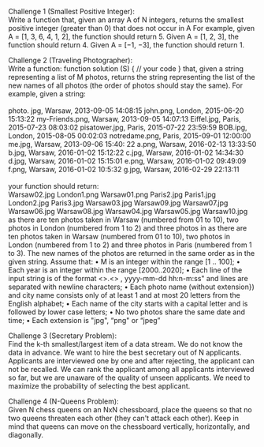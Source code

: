 Challenge 1 (Smallest Positive Integer): <br />
Write a function that, given an array A of N integers, returns the smallest positive integer (greater than 0) that does not occur in A
For example, given A = [1, 3, 6, 4, 1, 2], the function should return 5.
Given A = [1, 2, 3], the function should return 4.
Given A = [−1, −3], the function should return 1.

Challenge 2 (Traveling Photographer): <br />
Write a function: function solution (S) { // your code } that, given a string representing a list of M photos, returns the string representing the list of the new names of all photos (the order of photos should stay the same). For example, given a string: <br /> <br /> photo. jpg, Warsaw, 2013-09-05 14:08:15 john.png, London, 2015-06-20 15:13:22 my-Friends.png, Warsaw, 2013-09-05 14:07:13 Eiffel.jpg, Paris, 2015-07-23 08:03:02 pisatower.jpg, Paris, 2015-07-22 23:59:59 BOB.ipg, London, 2015-08-05 00:02:03 notredame.png, Paris, 2015-09-01 12:00:00 me.jpg, Warsaw, 2013-09-06 15:40: 22 a.png, Warsaw, 2016-02-13 13:33:50 b.jpg, Warsaw, 2016-01-02 15:12:22 c.jpg, Warsaw, 2016-01-02 14:34:30 d.jpg, Warsaw, 2016-01-02 15:15:01 e.png, Warsaw, 2016-01-02 09:49:09 f.png, Warsaw, 2016-01-02 10:5:32 g.jpg, Warsaw, 2016-02-29 22:13:11 <br /> <br /> your function should return: <br /> Warsaw02.jpg London1.png Warsaw01.png Paris2.jpg Paris1.jpg London2.jpg Paris3.jpg Warsaw03.jpg Warsaw09.jpg Warsaw07.jpg Warsaw06.jpg Warsaw08.jpg Warsaw04.jpg Warsaw05.jpg Warsaw10.jpg as there are ten photos taken in Warsaw (numbered from 01 to 10), two photos in London (numbered from 1 to 2) and three photos in as there are ten photos taken in Warsaw (numbered from 01 to 10), two photos in London (numbered from 1 to 2) and three photos in Paris (numbered from 1 to 3). The new names of the photos are returned in the same order as in the given string. Assume that: • M is an integer within the range [1 .. 100]; • Each year is an integer within the range [2000..2020]; • Each line of the input string is of the format <<photoname>>.<<extension>> , yyyy-mm-dd hh:n-m:ss" and lines are separated with newline characters; • Each photo name (without extension}) and city name consists only of at least 1 and at most 20 letters from the English alphabet; • Each name of the city starts with a capital letter and is followed by lower case letters; • No two photos share the same date and time; • Each extension is "jpg", “png" or “jpeg”

Challenge 3 (Secretary Problem): <br />
Find the k-th smallest/largest item of a data stream. We do not know the data in advance. We want to hire the best secretary out of N applicants. Applicants are interviewed one by one and after rejecting, the applicant can not be recalled. We can rank the applicant among all applicants interviewed so far, but we are unaware of the quality of unseen applicants. We need to maximize the probability of selecting the best applicant.

Challenge 4 (N-Queens Problem): <br />
Given N chess queens on an NxN chessboard, place the queens so that no two queens threaten each other (they can't attack each other). Keep in mind that queens can move on the chessboard vertically, horizontally, and diagonally. 
